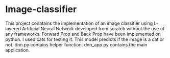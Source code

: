 # Image-classifier

This project conatains the implementation of an image classifier using L-layered Artificial Neural Network developed from scratch without the use of any frameworks. Forward Prop and Back Prop have been implemented on python. I used cats for testing it. This model predicts if the image is a cat or not. 
dnn.py contains helper function.
dnn_app.py contains the main application.

